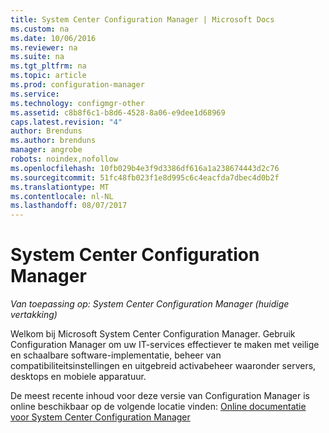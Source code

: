 ```yaml
---
title: System Center Configuration Manager | Microsoft Docs
ms.custom: na
ms.date: 10/06/2016
ms.reviewer: na
ms.suite: na
ms.tgt_pltfrm: na
ms.topic: article
ms.prod: configuration-manager
ms.service: 
ms.technology: configmgr-other
ms.assetid: c8b8f6c1-b8d6-4528-8a06-e9dee1d68969
caps.latest.revision: "4"
author: Brenduns
ms.author: brenduns
manager: angrobe
robots: noindex,nofollow
ms.openlocfilehash: 10fb029b4e3f9d3386df616a1a238674443d2c76
ms.sourcegitcommit: 51fc48fb023f1e8d995c6c4eacfda7dbec4d0b2f
ms.translationtype: MT
ms.contentlocale: nl-NL
ms.lasthandoff: 08/07/2017
---
```

# <a name="system-center-configuration-manager"></a>System Center Configuration Manager

*Van toepassing op: System Center Configuration Manager (huidige vertakking)*

Welkom bij Microsoft System Center Configuration Manager. Gebruik Configuration Manager om uw IT-services effectiever te maken met veilige en schaalbare software-implementatie, beheer van compatibiliteitsinstellingen en uitgebreid activabeheer waaronder servers, desktops en mobiele apparatuur.  

 De meest recente inhoud voor deze versie van Configuration Manager is online beschikbaar op de volgende locatie vinden: [Online documentatie voor System Center Configuration Manager](https://go.microsoft.com/fwlink/?LinkID=533344)
